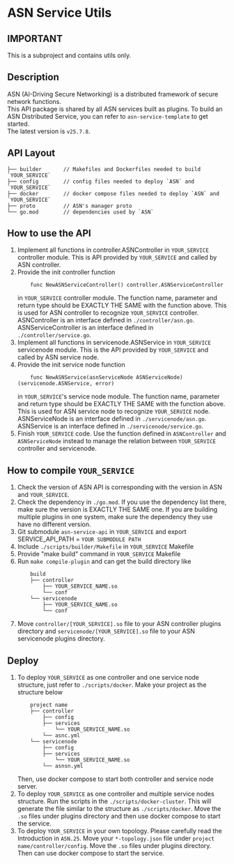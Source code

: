 # ASN Service Utils

## IMPORTANT
This is a subproject and contains utils only.

## Description
ASN (AI-Driving Secure Networking) is a distributed framework of secure network functions.\
This API package is shared by all ASN services built as plugins.
To build an ASN Distributed Service, you can refer to `asn-service-template` to get started.\
The latest version is `v25.7.8`.

## API Layout
    ├── builder       // Makefiles and Dockerfiles needed to build `YOUR_SERVICE`
    ├── config        // config files needed to deploy `ASN` and `YOUR_SERVICE`
    ├── docker        // docker compose files needed to deploy `ASN` and `YOUR_SERVICE`
    ├── proto         // ASN's manager proto
    └── go.mod        // dependencies used by `ASN`

## How to use the API
1. Implement all functions in controller.ASNController in `YOUR_SERVICE` controller module.
   This is API provided by `YOUR_SERVICE` and called by ASN controller.
2. Provide the init controller function
   ```
       func NewASNServiceController() controller.ASNServiceController
   ```
   in `YOUR_SERVICE` controller module.
   The function name, parameter and return type should be EXACTLY THE SAME with the function above.
   This is used for ASN controller to recognize `YOUR_SERVICE` controller.
   ASNController is an interface defined in `./controller/asn.go`.
   ASNServiceController is an interface defined in `./controller/service.go`.
3. Implement all functions in servicenode.ASNService in `YOUR_SERVICE` servicenode module.
   This is the API provided by `YOUR_SERVICE` and called by ASN service node.
4. Provide the init service node function
   ```
       func NewASNService(asnServiceNode ASNServiceNode) (servicenode.ASNService, error)
   ```
   in `YOUR_SERVICE`'s service node module.
   The function name, parameter and return type should be EXACTLY THE SAME with the function above.
   This is used for ASN service node to recognize `YOUR_SERVICE` node.
   ASNServiceNode is an interface defined in `./servicenode/asn.go`.
   ASNService is an interface defined in `./servicenode/service.go`.
5. Finish `YOUR_SERVICE` code. Use the function defined in `ASNController` and `ASNServiceNode` instead to manage the relation between `YOUR_SERVICE` controller and servicenode.

## How to compile `YOUR_SERVICE`
1. Check the version of ASN API is corresponding with the version in ASN and `YOUR_SERVICE`.
2. Check the dependency in `./go.mod`.
   If you use the dependency list there, make sure the version is EXACTLY THE SAME one.
   If you are building multiple plugins in one system, make sure the dependency they use have no different version.
3. Git submodule `asn-service-api` in `YOUR_SERVICE` and export SERVICE_API_PATH = `YOUR SUBMODULE PATH`
4. Include `./scripts/builder/Makefile` in `YOUR_SERVICE` Makefile
5. Provide "make build" command in `YOUR_SERVICE` Makefile
6. Run `make compile-plugin` and can get the build directory like
    ```
        build
        ├── controller    
            ├── YOUR_SERVICE_NAME.so 
            └── conf
        └── servicenode
            ├── YOUR_SERVICE_NAME.so 
            └── conf
    ```
7. Move `controller/[YOUR_SERVICE].so` file to your ASN controller plugins directory
   and `servicenode/[YOUR_SERVICE].so` file to your ASN servicenode plugins directory.

## Deploy
1. To deploy `YOUR_SERVICE` as one controller and one service node structure, just refer to `./scripts/docker`.
   Make your project as the structure below
   ```
       project name
       ├── controller    
           ├── config
           ├── services
               └── YOUR_SERVICE_NAME.so 
           └── asnc.yml
       └── servicenode
           ├── config
           ├── services
               └── YOUR_SERVICE_NAME.so 
           └── asnsn.yml
   ```
   Then, use docker compose to start both controller and service node server.
2. To deploy `YOUR_SERVICE` as one controller and multiple service nodes structure.
   Run the scripts in the `./scripts/docker-cluster`.
   This will generate the file similar to the structure as `./scripts/docker`.
   Move the `.so` files under plugins directory and then use docker compose to start the service.
3. To deploy `YOUR_SERVICE` in your own topology. Please carefully read the Introduction in `ASN.25`.
   Move your `*-topology.json` file under `project name/controller/config`.
   Move the `.so` files under plugins directory. Then can use docker compose to start the service.
